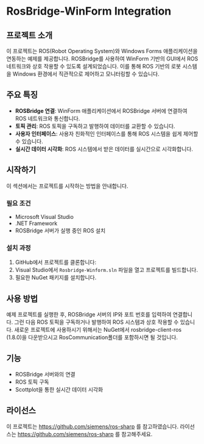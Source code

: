 # RosBridge-WinForm Integration

## 프로젝트 소개
이 프로젝트는 ROS(Robot Operating System)와 Windows Forms 애플리케이션을 연동하는 예제를 제공합니다. ROSBridge를 사용하여 WinForm 기반의 GUI에서 ROS 네트워크와 상호 작용할 수 있도록 설계되었습니다. 이를 통해 ROS 기반의 로봇 시스템을 Windows 환경에서 직관적으로 제어하고 모니터링할 수 있습니다.

## 주요 특징
- **ROSBridge 연결**: WinForm 애플리케이션에서 ROSBridge 서버에 연결하여 ROS 네트워크와 통신합니다.
- **토픽 관리**: ROS 토픽을 구독하고 발행하여 데이터를 교환할 수 있습니다.
- **사용자 인터페이스**: 사용자 친화적인 인터페이스를 통해 ROS 시스템을 쉽게 제어할 수 있습니다.
- **실시간 데이터 시각화**: ROS 시스템에서 받은 데이터를 실시간으로 시각화합니다.

## 시작하기
이 섹션에서는 프로젝트를 시작하는 방법을 안내합니다.

### 필요 조건
- Microsoft Visual Studio
- .NET Framework
- ROSBridge 서버가 실행 중인 ROS 설치

### 설치 과정
1. GitHub에서 프로젝트를 클론합니다:
2. Visual Studio에서 `Rosbridge-Winform.sln` 파일을 열고 프로젝트를 빌드합니다.
3. 필요한 NuGet 패키지를 설치합니다.

## 사용 방법
예제 프로젝트를 실행한 후, ROSBridge 서버의 IP와 포트 번호를 입력하여 연결합니다. 그런 다음 ROS 토픽을 구독하거나 발행하여 ROS 시스템과 상호 작용할 수 있습니다.
새로운 프로젝트에 사용하시기 위해서는 NuGet에서 rosbridge-client-ros (1.8.0)을 다운받으시고 RosCommunication폴더를 포함하시면 될 것입니다.

## 기능
- ROSBridge 서버와의 연결
- ROS 토픽 구독 <!--및 발행-->
- Scottplot을 통한 실시간 데이터 시각화

## 라이선스
이 프로젝트는 https://github.com/siemens/ros-sharp 를 참고하였습니다. 라이선스는 https://github.com/siemens/ros-sharp 를 참고해주세요.
